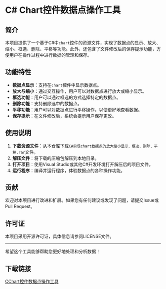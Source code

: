# C# Chart控件数据点操作工具

## 简介

本项目提供了一个基于C#中`chart`控件的资源文件，实现了数据点的显示、放大、缩小、框选、删除、平移等功能。此外，还包含了文件修改后的保存提示功能，方便用户在操作过程中进行数据的管理和保存。

## 功能特性

- **数据点显示**：支持在`chart`控件中显示数据点。
- **放大与缩小**：通过交互操作，用户可以对数据点进行放大或缩小显示。
- **框选功能**：用户可以通过框选的方式选择特定的数据点。
- **删除功能**：支持删除选中的数据点。
- **平移功能**：用户可以对数据点进行平移操作，以便更好地查看数据。
- **保存提示**：在文件修改后，系统会提示用户保存更改。

## 使用说明

1. **下载资源文件**：从本仓库下载`C#实现chart数据点的放大缩小显示、框选、删除、平移.rar`文件。
2. **解压文件**：将下载的压缩包解压到本地目录。
3. **打开项目**：使用Visual Studio或其他C#开发环境打开解压后的项目文件。
4. **运行程序**：编译并运行程序，体验数据点的各种操作功能。

## 贡献

欢迎对本项目进行改进和扩展。如果您有任何建议或发现了问题，请提交Issue或Pull Request。

## 许可证

本项目采用开源许可证，具体信息请参阅LICENSE文件。

---

希望这个工具能够帮助您更好地处理和分析数据！

## 下载链接

[CChart控件数据点操作工具](https://pan.quark.cn/s/ba5cf899b9eb)